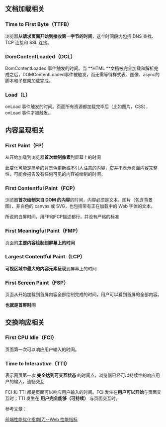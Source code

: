 ## 文档加载相关

### Time to First Byte（TTFB）

浏览器**从请求页面开始到接收第一字节的时间**，这个时间段内包括 DNS 查找、TCP 连接和 SSL 连接。

### DomContentLoaded（DCL）

DomContentLoaded 事件触发的时间。当 **HTML **文档被完全加载和解析完成之后，DOMContentLoaded事件被触发，而无需等待样式表、图像、async的脚本和子框架加载完成。

### Load（L）

onLoad 事件触发的时间。页面所有资源都加载完毕后（比如图片，CSS），onLoad 事件才被触发。

## 内容呈现相关

### First Paint（FP）

从开始加载到浏览器**首次绘制像素**到屏幕上的时间

此变化可能是简单的背景色更新或不引人注意的内容，它并不表示页面内容完整性，可能会报告没有任何可见的内容被绘制的时间。

### First Contentful Paint（FCP）

浏览器**首次绘制来自 DOM 的内容**的时间，内容必须是文本、图片（包含背景图）、非白色的 canvas 或 SVG，也包括带有正在加载中的 Web 字体的文本。

所说的白屏时间，用FP和FCP描述都行，并没有严格的标准

### First Meaningful Paint（FMP）

页面的**主要内容绘制到屏幕上的时间**

### Largest Contentful Paint（LCP） 

**可视区域中最大的内容元素呈现**到屏幕上的时间

### First Screen Paint（FSP）

页面从开始加载到首屏内容全部绘制完成的时间，用户可以看到首屏的全部内容。

**也就是首屏时间**

## 交换响应相关

### First CPU Idle（FCI）

页面第一次可以响应用户输入的时间。

### Time to Interactive（TTI）

表示网页第一次 **完全达到可交互状态** 的时间点，浏览器已经可以持续性的响应用户的输入，流畅交互

FCI 和 TTI 都是页面可以响应用户输入的时间。FCI 发生在**用户可以开始**与页面交互时；TTI 发生在 **用户完全能够（可持续）** 与页面交互时。

参考文章：

[前端性能优化指南[7]--Web 性能指标](https://juejin.cn/post/6844904153869713416#heading-0)